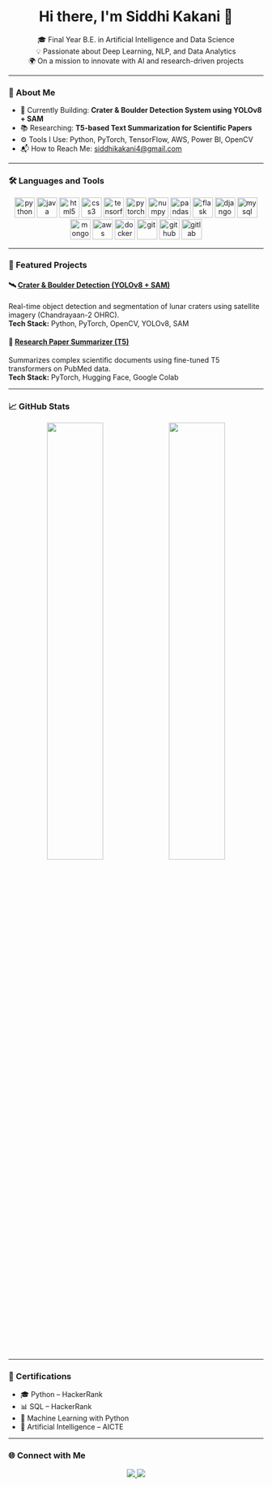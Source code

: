 <h1 align="center">Hi there, I'm Siddhi Kakani 👋</h1>

<p align="center">
  🎓 Final Year B.E. in Artificial Intelligence and Data Science<br>
  💡 Passionate about Deep Learning, NLP, and Data Analytics<br>
  🌍 On a mission to innovate with AI and research-driven projects
</p>

---

### 🌟 About Me

- 🔭 Currently Building: **Crater & Boulder Detection System using YOLOv8 + SAM**
- 📚 Researching: **T5-based Text Summarization for Scientific Papers**
- ⚙️ Tools I Use: Python, PyTorch, TensorFlow, AWS, Power BI, OpenCV
- 📬 How to Reach Me: [siddhikakani4@gmail.com](mailto:siddhikakani4@gmail.com)

---

### 🛠️ Languages and Tools

<p align="center">
  <!-- Languages -->
  <img src="https://cdn.jsdelivr.net/gh/devicons/devicon/icons/python/python-original.svg" height="40" alt="python"/>
  <img src="https://cdn.jsdelivr.net/gh/devicons/devicon/icons/java/java-original.svg" height="40" alt="java"/>
  <img src="https://cdn.jsdelivr.net/gh/devicons/devicon/icons/html5/html5-original.svg" height="40" alt="html5"/>
  <img src="https://cdn.jsdelivr.net/gh/devicons/devicon/icons/css3/css3-original.svg" height="40" alt="css3"/>

  <!-- Libraries & Frameworks -->
  <img src="https://cdn.jsdelivr.net/gh/devicons/devicon/icons/tensorflow/tensorflow-original.svg" height="40" alt="tensorflow"/>
  <img src="https://cdn.jsdelivr.net/gh/devicons/devicon/icons/pytorch/pytorch-original.svg" height="40" alt="pytorch"/>
  <img src="https://cdn.jsdelivr.net/gh/devicons/devicon/icons/numpy/numpy-original.svg" height="40" alt="numpy"/>
  <img src="https://cdn.jsdelivr.net/gh/devicons/devicon/icons/pandas/pandas-original.svg" height="40" alt="pandas"/>
  <img src="https://cdn.jsdelivr.net/gh/devicons/devicon/icons/flask/flask-original.svg" height="40" alt="flask"/>
  <img src="https://cdn.jsdelivr.net/gh/devicons/devicon/icons/django/django-plain.svg" height="40" alt="django"/>

  <!-- Databases -->
  <img src="https://cdn.jsdelivr.net/gh/devicons/devicon/icons/mysql/mysql-original.svg" height="40" alt="mysql"/>
  <img src="https://cdn.jsdelivr.net/gh/devicons/devicon/icons/mongodb/mongodb-original.svg" height="40" alt="mongodb"/>

  <!-- DevOps & Cloud -->
  <img src="https://cdn.jsdelivr.net/gh/devicons/devicon/icons/amazonwebservices/amazonwebservices-original.svg" height="40" alt="aws"/>
  <img src="https://cdn.jsdelivr.net/gh/devicons/devicon/icons/docker/docker-original.svg" height="40" alt="docker"/>
  <img src="https://cdn.jsdelivr.net/gh/devicons/devicon/icons/git/git-original.svg" height="40" alt="git"/>
  <img src="https://cdn.jsdelivr.net/gh/devicons/devicon/icons/github/github-original.svg" height="40" alt="github"/>
  <img src="https://cdn.jsdelivr.net/gh/devicons/devicon/icons/gitlab/gitlab-original.svg" height="40" alt="gitlab"/>
</p>

---

### 🚀 Featured Projects

#### 🛰️ [Crater & Boulder Detection (YOLOv8 + SAM)](https://github.com/siddhi1703/Crater-Detection-Project)
Real-time object detection and segmentation of lunar craters using satellite imagery (Chandrayaan-2 OHRC).  
**Tech Stack:** Python, PyTorch, OpenCV, YOLOv8, SAM

#### 🧠 [Research Paper Summarizer (T5)](https://github.com/siddhi1703/Summarize_project)
Summarizes complex scientific documents using fine-tuned T5 transformers on PubMed data.  
**Tech Stack:** PyTorch, Hugging Face, Google Colab

---

### 📈 GitHub Stats

<p align="center">
  <img src="https://github-readme-stats.vercel.app/api?username=siddhi1703&show_icons=true&theme=tokyonight" width="47%" />
  <img src="https://github-readme-stats.vercel.app/api/top-langs/?username=siddhi1703&layout=compact&theme=tokyonight" width="47%" />
</p>

---

### 🏅 Certifications

- 🎓 Python – HackerRank  
- 📊 SQL – HackerRank  
- 🤖 Machine Learning with Python  
- 🧠 Artificial Intelligence – AICTE

---

### 🌐 Connect with Me

<p align="center">
  <a href="https://www.linkedin.com/in/siddhi-kakani-133124288/" target="_blank">
    <img src="https://img.shields.io/badge/LinkedIn-blue?style=for-the-badge&logo=linkedin&logoColor=white" />
  </a>
  <a href="https://github.com/siddhi1703" target="_blank">
    <img src="https://img.shields.io/badge/GitHub-black?style=for-the-badge&logo=github&logoColor=white" />
  </a>
</p>
